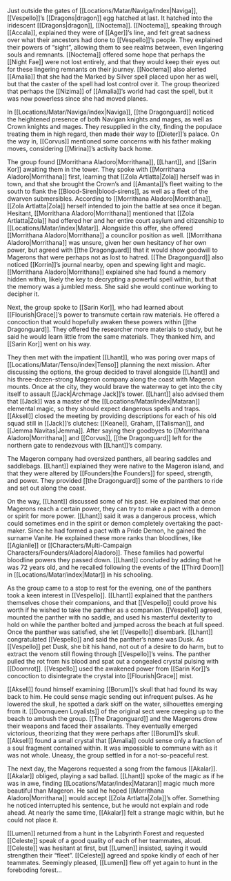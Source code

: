 Just outside the gates of [[Locations/Matar/Naviga/index|Naviga]], [[Vespello]]’s [[Dragons|dragon]] egg hatched at last. It hatched into the iridescent [[Dragons|dragon]], [[Noctema]]. [[Noctema]], speaking through [[Accala]], explained they were of [[Ager]]’s line, and felt great sadness over what their ancestors had done to [[Vespello]]’s people. They explained their powers of “sight”, allowing them to see realms between, even lingering souls and remnants. [[Noctema]] offered some hope that perhaps the [[Night Fae]] were not lost entirely, and that they would keep their eyes out for these lingering remnants on their journey. [[Noctema]] also alerted [[Amalia]] that she had the Marked by Silver spell placed upon her as well, but that the caster of the spell had lost control over it. The group theorized that perhaps the [[Nizima]] of [[Amalia]]’s world had cast the spell, but it was now powerless since she had moved planes. 

In [[Locations/Matar/Naviga/index|Naviga]], [[the Dragonguard]] noticed the heightened presence of both Navigan knights and mages, as well as Crown knights and mages. They resupplied in the city, finding the populace treating them in high regard, then made their way to [[Dieter]]’s palace. On the way in, [[Corvus]] mentioned some concerns with his father making moves, considering [[Mirina]]’s activity back home.

The group found [[Morrithana Aladoro|Morrithana]], [[Lhant]], and [[Sarin Kor]] awaiting them in the tower. They spoke with [[Morrithana Aladoro|Morrithana]] first, learning that [[Zola Artlatta|Zola]] herself was in town, and that she brought the Crown’s and [[Amanta]]’s fleet waiting to the south to flank the [[Blood-Siren|blood-sirens]], as well as a fleet of the dwarven submersibles. According to [[Morrithana Aladoro|Morrithana]], [[Zola Artlatta|Zola]] herself intended to join the battle at sea once it began. Hesitant, [[Morrithana Aladoro|Morrithana]] mentioned that [[Zola Artlatta|Zola]] had offered her and her entire court asylum and citizenship to [[Locations/Matar/index|Matar]]. Alongside this offer, she offered [[Morrithana Aladoro|Morrithana]] a councilor position as well. [[Morrithana Aladoro|Morrithana]] was unsure, given her own hesitancy of her own power, but agreed with [[the Dragonguard]] that it would show goodwill to Magerons that were perhaps not as lost to hatred. [[The Dragonguard]] also noticed [[Korrin]]’s journal nearby, open and spewing light and magic. [[Morrithana Aladoro|Morrithana]] explained she had found a memory hidden within, likely the key to decrypting a powerful spell within, but that the memory was a jumbled mess. She said she would continue working to decipher it.

Next, the group spoke to [[Sarin Kor]], who had learned about [[Flourish|Grace]]’s power to transmute certain raw materials. He offered a concoction that would hopefully awaken these powers within [[the Dragonguard]]. They offered the researcher more materials to study, but he said he would learn little from the same materials. They thanked him, and [[Sarin Kor]] went on his way.

They then met with the impatient [[Lhant]], who was poring over maps of [[Locations/Matar/Tenso/index|Tenso]] planning the next mission. After discussing the options, the group decided to travel alongside [[Lhant]] and his three-dozen-strong Mageron company along the coast with Mageron mounts. Once at the city, they would brave the waterway to get into the city itself to assault [[Jack|Archmage Jack]]’s tower. [[Lhant]] also advised them that [[Jack]] was a master of the [[Locations/Matar/index|Mataran]] elemental magic, so they should expect dangerous spells and traps. [[Aksell]] closed the meeting by providing descriptions for each of his old squad still in [[Jack]]’s clutches: [[Keane]], Graham, [[Talisman]], and [[Jemma Navitas|Jemma]]. After saying their goodbyes to [[Morrithana Aladoro|Morrithana]] and [[Corvus]], [[the Dragonguard]] left for the northern gate to rendezvous with [[Lhant]]’s company.

The Mageron company had oversized panthers, all bearing saddles and saddlebags. [[Lhant]] explained they were native to the Mageron island, and that they were altered by [[Founders|the Founders]] for speed, strength, and power. They provided [[the Dragonguard]] some of the panthers to ride and set out along the coast.

On the way, [[Lhant]] discussed some of his past. He explained that once Magerons reach a certain power, they can try to make a pact with a demon or spirit for more power. [[Lhant]] said it was a dangerous process, which could sometimes end in the spirit or demon completely overtaking the pact-maker. Since he had formed a pact with a Pride Demon, he gained the surname Vanite. He explained these more ranks than bloodlines, like [[Agianile]] or [[Characters/Multi-Campaign Characters/Founders/Aladoro|Aladoro]]. These families had powerful bloodline powers they passed down. [[Lhant]] concluded by adding that he was 72 years old, and he recalled following the events of the [[Third Doom]] in [[Locations/Matar/index|Matar]] in his schooling.

As the group came to a stop to rest for the evening, one of the panthers took a keen interest in [[Vespello]]. [[Lhant]] explained that the panthers themselves chose their companions, and that [[Vespello]] could prove his worth if he wished to take the panther as a companion. [[Vespello]] agreed, mounted the panther with no saddle, and used his masterful dexterity to hold on while the panther bolted and jumped across the beach at full speed. Once the panther was satisfied, she let [[Vespello]] disembark. [[Lhant]] congratulated [[Vespello]] and said the panther’s name was Dusk. As [[Vespello]] pet Dusk, she bit his hand, not out of a desire to do harm, but to extract the venom still flowing through [[Vespello]]’s veins. The panther pulled the rot from his blood and spat out a congealed crystal pulsing with [[Doomrot]]. [[Vespello]] used the awakened power from [[Sarin Kor]]’s concoction to disintegrate the crystal into [[Flourish|Grace]] mist. 

[[Aksell]] found himself examining [[Borum]]’s skull that had found its way back to him. He could sense magic sending out infrequent pulses. As he lowered the skull, he spotted a dark skiff on the water, silhouettes emerging from it. [[Doomqueen Loyalists]] of the original sect were creeping up to the beach to ambush the group. [[The Dragonguard]] and the Magerons drew their weapons and faced their assailants. They eventually emerged victorious, theorizing that they were perhaps after [[Borum]]’s skull. [[Aksell]] found a small crystal that [[Amalia]] could sense only a fraction of a soul fragment contained within. It was impossible to commune with as it was not whole. Uneasy, the group settled in for a not-so-peaceful rest.

The next day, the Magerons requested a song from the famous [[Akalar]]. [[Akalar]] obliged, playing a sad ballad. [[Lhant]] spoke of the magic as if he was in awe, finding [[Locations/Matar/index|Mataran]] magic much more beautiful than Mageron. He said he hoped [[Morrithana Aladoro|Morrithana]] would accept [[Zola Artlatta|Zola]]’s offer. Something he noticed interrupted his sentence, but he would not explain and rode ahead. At nearly the same time, [[Akalar]] felt a strange magic within, but he could not place it. 

[[Lumen]] returned from a hunt in the Labyrinth Forest and requested [[Celeste]] speak of a good quality of each of her teammates, aloud. [[Celeste]] was hesitant at first, but [[Lumen]] insisted, saying it would strengthen their “fleet”. [[Celeste]] agreed and spoke kindly of each of her teammates. Seemingly pleased, [[Lumen]] flew off yet again to hunt in the foreboding forest…
